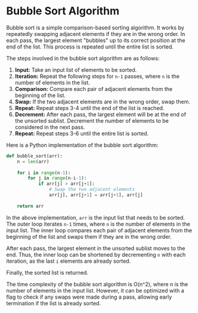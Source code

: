 # Bubble Sort Algorithm

Bubble sort is a simple comparison-based sorting algorithm. It works by repeatedly swapping adjacent elements if they are in the wrong order. In each pass, the largest element "bubbles" up to its correct position at the end of the list. This process is repeated until the entire list is sorted.

The steps involved in the bubble sort algorithm are as follows:

1. **Input:** Take an input list of elements to be sorted.
2. **Iteration:** Repeat the following steps for `n-1` passes, where `n` is the number of elements in the list.
3. **Comparison:** Compare each pair of adjacent elements from the beginning of the list.
4. **Swap:** If the two adjacent elements are in the wrong order, swap them.
5. **Repeat:** Repeat steps 3-4 until the end of the list is reached.
6. **Decrement:** After each pass, the largest element will be at the end of the unsorted sublist. Decrement the number of elements to be considered in the next pass.
7. **Repeat:** Repeat steps 3-6 until the entire list is sorted.

Here is a Python implementation of the bubble sort algorithm:

```python
def bubble_sort(arr):
    n = len(arr)
    
    for i in range(n-1):
        for j in range(n-i-1):
            if arr[j] > arr[j+1]:
                # Swap the two adjacent elements
                arr[j], arr[j+1] = arr[j+1], arr[j]
    
    return arr
```

In the above implementation, `arr` is the input list that needs to be sorted. The outer loop iterates `n-1` times, where `n` is the number of elements in the input list. The inner loop compares each pair of adjacent elements from the beginning of the list and swaps them if they are in the wrong order.

After each pass, the largest element in the unsorted sublist moves to the end. Thus, the inner loop can be shortened by decrementing `n` with each iteration, as the last `i` elements are already sorted.

Finally, the sorted list is returned.

The time complexity of the bubble sort algorithm is O(n^2), where n is the number of elements in the input list. However, it can be optimized with a flag to check if any swaps were made during a pass, allowing early termination if the list is already sorted.